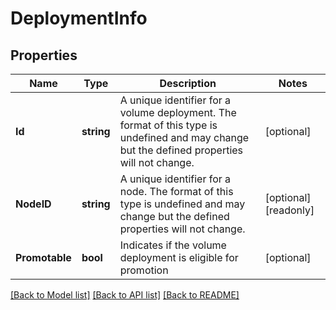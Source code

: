 # DeploymentInfo

## Properties

Name | Type | Description | Notes
------------ | ------------- | ------------- | -------------
**Id** | **string** | A unique identifier for a volume deployment. The format of this type is undefined and may change but the defined properties will not change.  | [optional] 
**NodeID** | **string** | A unique identifier for a node. The format of this type is undefined and may change but the defined properties will not change.  | [optional] [readonly] 
**Promotable** | **bool** | Indicates if the volume deployment is eligible for promotion  | [optional] 

[[Back to Model list]](../README.md#documentation-for-models) [[Back to API list]](../README.md#documentation-for-api-endpoints) [[Back to README]](../README.md)


